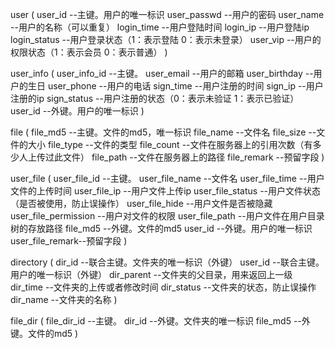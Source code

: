 user
(
	user_id 		--主键。用户的唯一标识
	user_passwd 	--用户的密码
	user_name 		--用户的名称（可以重复）
	login_time 		--用户登陆时间
	login_ip 		--用户登陆ip
	login_status 	--用户登录状态（1：表示登陆  0：表示未登录）
	user_vip 		--用户的权限状态（1：表示会员  0：表示普通）
)

user_info
(
	user_info_id 	--主键。
	user_email 		--用户的邮箱
	user_birthday 	--用户的生日
	user_phone 		--用户的电话
	sign_time 		--用户注册的时间
	sign_ip 		--用户注册的ip
	sign_status 	--用户注册的状态（0：表示未验证  1：表示已验证）
	user_id 		--外键。用户的唯一标识
)

file
(
	file_md5 		--主键。文件的md5，唯一标识
	file_name 		--文件名
	file_size 		--文件的大小
	file_type 		--文件的类型
	file_count 		--文件在服务器上的引用次数（有多少人上传过此文件）
	file_path 		--文件在服务器上的路径
	file_remark 	--预留字段
)

user_file
(
	user_file_id 	--主键。
	user_file_name 	--文件名
	user_file_time 	--用户文件的上传时间
	user_file_ip 	--用户文件上传ip
	user_file_status --用户文件状态（是否被使用，防止误操作）
	user_file_hide 	--用户文件是否被隐藏
	user_file_permission --用户对文件的权限
	user_file_path 	--用户文件在用户目录树的存放路径
	file_md5 		--外键。文件的md5
	user_id 		--外键。用户的唯一标识
	user_file_remark--预留字段 
)

directory
(
	dir_id 			--联合主键。文件夹的唯一标识（外键）
	user_id 		--联合主键。用户的唯一标识（外键）
	dir_parent 		--文件夹的父目录，用来返回上一级
	dir_time 		--文件夹的上传或者修改时间
	dir_status 		--文件夹的状态，防止误操作
	dir_name 		--文件夹的名称
)

file_dir
(
	file_dir_id 	--主键。
	dir_id 			--外键。文件夹的唯一标识
	file_md5 		--外键。文件的md5
)

